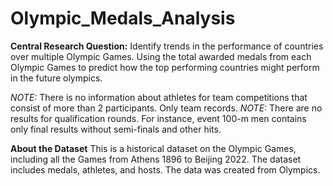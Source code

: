 # Olympic_Medals_Analysis

**Central Research Question:**
Identify trends in the performance of countries over multiple Olympic Games. Using the total awarded medals from each Olympic Games to predict how the top performing countries might perform in the future olympics.

_NOTE:_ There is no information about athletes for team competitions that consist of more than 2 participants. Only team records.
_NOTE:_ There are no results for qualification rounds. For instance, event 100-m men contains only final results without semi-finals and other hits.

**About the Dataset**
This is a historical dataset on the Olympic Games, including all the Games from Athens 1896 to Beijing 2022. The dataset includes medals, athletes, and hosts. The data was created from Olympics.
